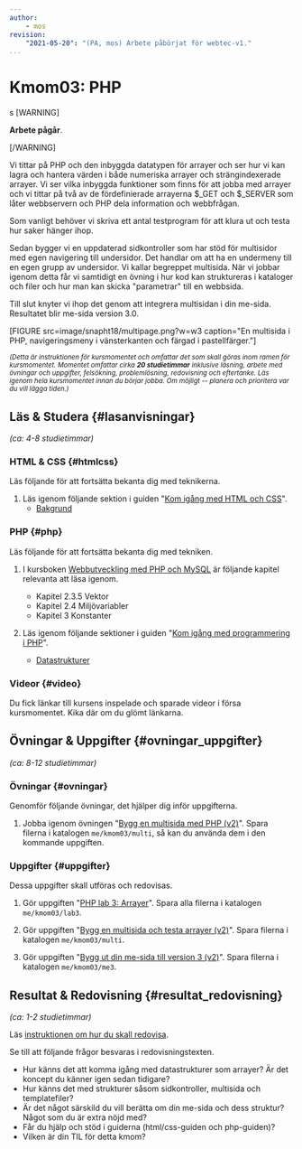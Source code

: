 ```yaml
---
author:
    - mos
revision:
    "2021-05-20": "(PA, mos) Arbete påbörjat för webtec-v1."
...
```

Kmom03: PHP
==================================
s
[WARNING]

**Arbete pågår**.

[/WARNING]

<!--stop-->

Vi tittar på PHP och den inbyggda datatypen för arrayer och ser hur vi kan lagra och hantera värden i både numeriska arrayer och strängindexerade arrayer. Vi ser vilka inbyggda funktioner som finns för att jobba med arrayer och vi tittar på två av de fördefinierade arrayerna $\_GET och $\_SERVER som låter webbservern och PHP dela information och webbfrågan.

Som vanligt behöver vi skriva ett antal testprogram för att klura ut och testa hur saker hänger ihop.

Sedan bygger vi en uppdaterad sidkontroller som har stöd för multisidor med egen navigering till undersidor. Det handlar om att ha en undermeny till en egen grupp av undersidor. Vi kallar begreppet multisida. När vi jobbar igenom detta får vi samtidigt en övning i hur kod kan struktureras i kataloger och filer och hur man kan skicka "parametrar" till en webbsida.

Till slut knyter vi ihop det genom att integrera multisidan i din me-sida. Resultatet blir me-sida version 3.0.

<!--more-->

[FIGURE src=image/snapht18/multipage.png?w=w3 caption="En multisida i PHP, navigeringsmeny i vänsterkanten och färgad i pastellfärger."]


<small><i>(Detta är instruktionen för kursmomentet och omfattar det som skall göras inom ramen för kursmomentet. Momentet omfattar cirka **20 studietimmar** inklusive läsning, arbete med övningar och uppgifter, felsökning, problemlösning, redovisning och eftertanke. Läs igenom hela kursmomentet innan du börjar jobba. Om möjligt -- planera och prioritera var du vill lägga tiden.)</i></small>



Läs & Studera  {#lasanvisningar}
---------------------------------

*(ca: 4-8 studietimmar)*



### HTML & CSS {#htmlcss}

Läs följande för att fortsätta bekanta dig med teknikerna.

1. Läs igenom följande sektion i guiden "[Kom igång med HTML och CSS](guide/kom-igang-med-html-och-css)".
    * [Bakgrund](guide/kom-igang-med-html-och-css/bakgrund)



### PHP {#php}

Läs följande för att fortsätta bekanta dig med tekniken.

1. I kursboken [Webbutveckling med PHP och MySQL](kunskap/boken-webbutveckling-med-php-och-mysql) är följande kapitel relevanta att läsa igenom.
    * Kapitel 2.3.5 Vektor
    * Kapitel 2.4 Miljövariabler
    * Kapitel 3 Konstanter

1. Läs igenom följande sektioner i guiden "[Kom igång med programmering i PHP](guide/kom-igang-med-programmering-i-php)".
    * [Datastrukturer](guide/kom-igang-med-programmering-i-php/datastrukturer)

<!--
1. Det finns en videoserie som bygger på innehållet i guiden, kika gärna på den som ett komplement till guiden. Kika på de videor som är markerade "[Datastrukturer]".
    * [Kom igång med programmering i PHP (2019)](https://www.youtube.com/playlist?list=PLKtP9l5q3ce-oIvGdREyAH-Oq_DQdqYW1)
-->



### Videor {#video}

Du fick länkar till kursens inspelade och sparade videor i försa kursmomentet. Kika där om du glömt länkarna.



Övningar & Uppgifter  {#ovningar_uppgifter}
-------------------------------------------

*(ca: 8-12 studietimmar)*



### Övningar {#ovningar}

Genomför följande övningar, det hjälper dig inför uppgifterna.

1. Jobba igenom övningen "[Bygg en multisida med PHP (v2)](kunskap/bygg-en-multisida-med-php-v2)". Spara filerna i katalogen `me/kmom03/multi`, så kan du använda dem i den kommande uppgiften.



### Uppgifter {#uppgifter}

Dessa uppgifter skall utföras och redovisas.

1. Gör uppgiften "[PHP lab 3: Arrayer](uppgift/php-lab3-arrayer)". Spara alla filerna i katalogen `me/kmom03/lab3`.

1. Gör uppgiften "[Bygg en multisida och testa arrayer (v2)](uppgift/bygg-en-multisida-och-testa-arrayer-v2)". Spara filerna i katalogen `me/kmom03/multi`.

1. Gör uppgiften "[Bygg ut din me-sida till version 3 (v2)](uppgift/bygg-ut-din-htmlphp-me-sida-till-version-3-v2)". Spara filerna i katalogen `me/kmom03/me3`.



Resultat & Redovisning  {#resultat_redovisning}
-----------------------------------------------

*(ca: 1-2 studietimmar)*

Läs [instruktionen om hur du skall redovisa](./../redovisa).

Se till att följande frågor besvaras i redovisningstexten.

* Hur känns det att komma igång med datastrukturer som arrayer? Är det koncept du känner igen sedan tidigare?
* Hur känns det med strukturer såsom sidkontroller, multisida och templatefiler?
* Är det något särskild du vill berätta om din me-sida och dess struktur? Något som du är extra nöjd med?
* Får du hjälp och stöd i guiderna (html/css-guiden och php-guiden)?
* Vilken är din TIL för detta kmom?
